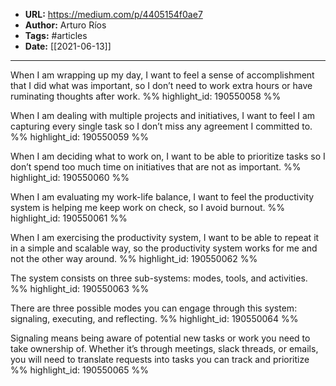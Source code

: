 - **URL:** https://medium.com/p/4405154f0ae7
- **Author:** Arturo Ríos
- **Tags:** #articles
- **Date:** [[2021-06-13]]
---

When I am wrapping up my day, I want to feel a sense of accomplishment that I did what was important, so I don’t need to work extra hours or have ruminating thoughts after work. %% highlight_id: 190550058 %%


When I am dealing with multiple projects and initiatives, I want to feel I am capturing every single task so I don’t miss any agreement I committed to. %% highlight_id: 190550059 %%


When I am deciding what to work on, I want to be able to prioritize tasks so I don’t spend too much time on initiatives that are not as important. %% highlight_id: 190550060 %%


When I am evaluating my work-life balance, I want to feel the productivity system is helping me keep work on check, so I avoid burnout. %% highlight_id: 190550061 %%


When I am exercising the productivity system, I want to be able to repeat it in a simple and scalable way, so the productivity system works for me and not the other way around. %% highlight_id: 190550062 %%


The system consists on three sub-systems: modes, tools, and activities. %% highlight_id: 190550063 %%


There are three possible modes you can engage through this system: signaling, executing, and reflecting. %% highlight_id: 190550064 %%


Signaling means being aware of potential new tasks or work you need to take ownership of. Whether it’s through meetings, slack threads, or emails, you will need to translate requests into tasks you can track and prioritize %% highlight_id: 190550065 %%

